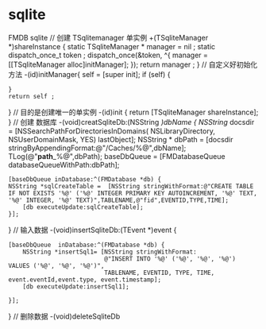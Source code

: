 # sqlite
FMDB   sqlite
// 创建 TSqlitemanager 单实例
+(TSqliteManager *)shareInstance
{
    static TSqliteManager * manager = nil ;
    static dispatch_once_t token ;
    dispatch_once(&token, ^{
        manager = [[TSqliteManager alloc]initManager];
    });
    return manager ;
}
// 自定义好初始化方法
-(id)initManager{
    self = [super init];
    if (self) {

    }
    return self ;
}
// 目的是创建唯一的单实例
-(id)init
{
    return  [TSqliteManager shareInstance];
}
// 创建 数据库
-(void)creatSqliteDb:(NSString *)dbName
{
     NSString* docsdir = [NSSearchPathForDirectoriesInDomains( NSLibraryDirectory, NSUserDomainMask, YES) lastObject];
    NSString * dbPath = [docsdir stringByAppendingFormat:@"/Caches/%@",dbName];
    TLog(@"______path_______%@",dbPath);
    baseDbQueue = [FMDatabaseQueue databaseQueueWithPath:dbPath];

    [baseDbQueue inDatabase:^(FMDatabase *db) {
    NSString *sqlCreateTable =  [NSString stringWithFormat:@"CREATE TABLE IF NOT EXISTS '%@' ('%@' INTEGER PRIMARY KEY AUTOINCREMENT, '%@' TEXT, '%@' INTEGER, '%@' TEXT)",TABLENAME,@"fid",EVENTID,TYPE,TIME];
        [db executeUpdate:sqlCreateTable];
    }];

}
// 输入数据 
-(void)insertSqliteDb:(TEvent *)event {



    [baseDbQueue  inDatabase:^(FMDatabase *db) {
        NSString *insertSql1= [NSString stringWithFormat:
                               @"INSERT INTO '%@' ('%@', '%@', '%@') VALUES ('%@', '%@', '%@')",
                               TABLENAME, EVENTID, TYPE, TIME, event.eventId,event.type, event.timestamp];
        [db executeUpdate:insertSql1];

    }];
}
// 删除数据
-(void)deleteSqliteDb
